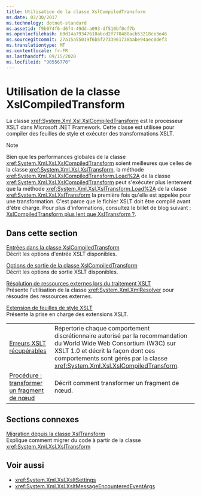 ```yaml
---
title: Utilisation de la classe XslCompiledTransform
ms.date: 03/30/2017
ms.technology: dotnet-standard
ms.assetid: f9b074f6-d6f4-49dd-a093-df510bf0cf7b
ms.openlocfilehash: b9d14a79347610abcd2f770488acb53218ce3e46
ms.sourcegitcommit: 27a15a55019f6b5f2733961738babe94aec0def3
ms.translationtype: MT
ms.contentlocale: fr-FR
ms.lasthandoff: 09/15/2020
ms.locfileid: "90556770"
---
```

# <a name="using-the-xslcompiledtransform-class"></a>Utilisation de la classe XslCompiledTransform
La classe <xref:System.Xml.Xsl.XslCompiledTransform> est le processeur XSLT dans Microsoft .NET Framework. Cette classe est utilisée pour compiler des feuilles de style et exécuter des transformations XSLT.  
  
> [!NOTE]
> Bien que les performances globales de la classe <xref:System.Xml.Xsl.XslCompiledTransform> soient meilleures que celles de la classe <xref:System.Xml.Xsl.XslTransform>, la méthode <xref:System.Xml.Xsl.XslCompiledTransform.Load%2A> de la classe <xref:System.Xml.Xsl.XslCompiledTransform> peut s'exécuter plus lentement que la méthode <xref:System.Xml.Xsl.XslTransform.Load%2A> de la classe <xref:System.Xml.Xsl.XslTransform> la première fois qu'elle est appelée pour une transformation. C'est parce que le fichier XSLT doit être compilé avant d'être chargé. Pour plus d'informations, consultez le billet de blog suivant : [XslCompiledTransform plus lent que XslTransform ?](/archive/blogs/antosha/xslcompiledtransform-slower-than-xsltransform).  
  
## <a name="in-this-section"></a>Dans cette section  
 [Entrées dans la classe XslCompiledTransform](inputs-to-the-xslcompiledtransform-class.md)  
 Décrit les options d'entrée XSLT disponibles.  
  
 [Options de sortie de la classe XslCompiledTransform](output-options-on-the-xslcompiledtransform-class.md)  
 Décrit les options de sortie XSLT disponibles.  
  
 [Résolution de ressources externes lors du traitement XSLT](resolving-external-resources-during-xslt-processing.md)  
 Présente l'utilisation de la classe <xref:System.Xml.XmlResolver> pour résoudre des ressources externes.  
  
 [Extension de feuilles de style XSLT](extending-xslt-style-sheets.md)  
 Présente la prise en charge des extensions XSLT.  
  
|||  
|-|-|  
|[Erreurs XSLT récupérables](recoverable-xslt-errors.md)|Répertorie chaque comportement discrétionnaire autorisé par la recommandation du World Wide Web Consortium (W3C) sur XSLT 1.0 et décrit la façon dont ces comportements sont gérés par la classe <xref:System.Xml.Xsl.XslCompiledTransform>.|  
|[Procédure : transformer un fragment de nœud](how-to-transform-a-node-fragment.md)|Décrit comment transformer un fragment de nœud.|  
  
## <a name="related-sections"></a>Sections connexes  
 [Migration depuis la classe XslTransform](migrating-from-the-xsltransform-class.md)  
 Explique comment migrer du code à partir de la classe <xref:System.Xml.Xsl.XslTransform>  
  
## <a name="see-also"></a>Voir aussi

- <xref:System.Xml.Xsl.XsltSettings>
- <xref:System.Xml.Xsl.XsltMessageEncounteredEventArgs>
